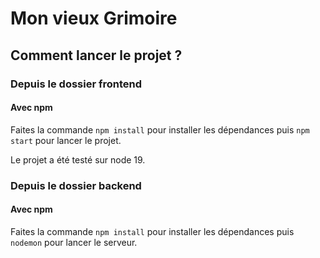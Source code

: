 # Mon vieux Grimoire

## Comment lancer le projet ?

### Depuis le dossier frontend

#### Avec npm

Faites la commande `npm install` pour installer les dépendances puis `npm start` pour lancer le projet.

Le projet a été testé sur node 19.

### Depuis le dossier backend

#### Avec npm

Faites la commande `npm install` pour installer les dépendances puis `nodemon` pour lancer le serveur.
